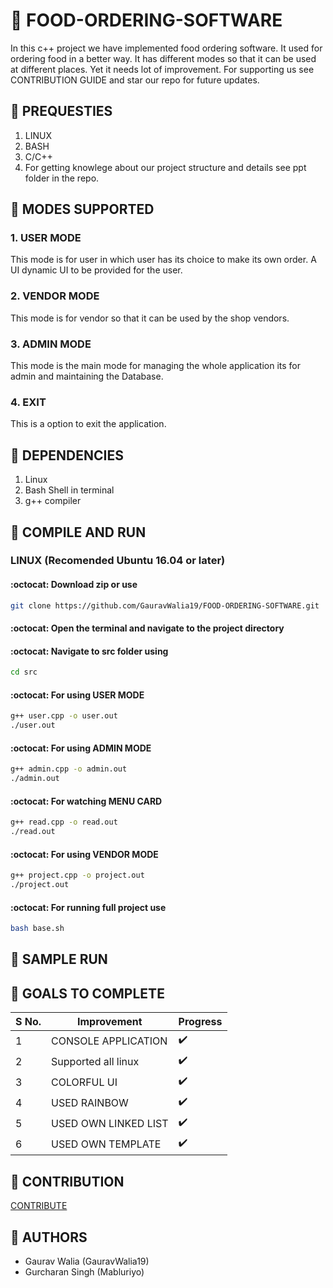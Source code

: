 # :fries: FOOD-ORDERING-SOFTWARE

In this c++ project we have implemented food ordering software. It used for ordering food in a better way. It has different modes so that it can be used at different places. Yet it needs lot of improvement. For supporting us see CONTRIBUTION GUIDE and star our repo for future updates.

## :fries: PREQUESTIES

1. LINUX
2. BASH
3. C/C++
4. For getting knowlege about our project structure and details see ppt folder in the repo.

## :fries: MODES SUPPORTED

### 1. USER MODE

This mode is for user in which user has its choice to make its own order. A UI dynamic UI to be provided for the user.

### 2. VENDOR MODE

This mode is for vendor so that it can be used by the shop vendors.

### 3. ADMIN MODE

This mode is the main mode for managing the whole application its for admin and maintaining the Database.

### 4. EXIT

This is a option to exit the application.

## :fries: DEPENDENCIES

1. Linux
2. Bash Shell in terminal
3. g++ compiler

## :fries: COMPILE AND RUN

### LINUX (Recomended Ubuntu 16.04 or later)

#### :octocat: Download zip or use

```bash
git clone https://github.com/GauravWalia19/FOOD-ORDERING-SOFTWARE.git
```

#### :octocat: Open the terminal and navigate to the project directory

#### :octocat: Navigate to src folder using

```bash
cd src
```

#### :octocat: For using USER MODE

```bash
g++ user.cpp -o user.out
./user.out
```

#### :octocat: For using ADMIN MODE

```bash
g++ admin.cpp -o admin.out
./admin.out
```

#### :octocat: For watching MENU CARD

```bash
g++ read.cpp -o read.out
./read.out
```

#### :octocat: For using VENDOR MODE

```bash
g++ project.cpp -o project.out
./project.out
```

#### :octocat: For running full project use

```bash
bash base.sh
```

## :fries: SAMPLE RUN

## :fries: GOALS TO COMPLETE

 S No. | Improvement | Progress
 ----- | ----------- | --------
 1 | CONSOLE APPLICATION | :heavy_check_mark:
 2 | Supported all linux | :heavy_check_mark:
 3 | COLORFUL UI | :heavy_check_mark:
 4 | USED RAINBOW | :heavy_check_mark:
 5 | USED OWN LINKED LIST | :heavy_check_mark:
 6 | USED OWN TEMPLATE | :heavy_check_mark:

## :fries: CONTRIBUTION

[CONTRIBUTE](CONTRIBUTING.md)

## :fries: AUTHORS

* Gaurav Walia (GauravWalia19)
* Gurcharan Singh (Mabluriyo)
